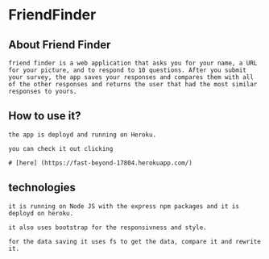 # FriendFinder

## About Friend Finder

    friend finder is a web application that asks you for your name, a URL for your picture, and to respond to 10 questions. After you submit your survey, the app saves your responses and compares them with all of the other responses and returns the user that had the most similar responses to yours.

## How to use it?

    the app is deployd and running on Heroku.

    you can check it out clicking 
    
    # [here] (https://fast-beyond-17804.herokuapp.com/)


## technologies

    it is running on Node JS with the express npm packages and it is deployd on heroku.

    it also uses bootstrap for the responsivness and style.

    for the data saving it uses fs to get the data, compare it and rewrite it.


